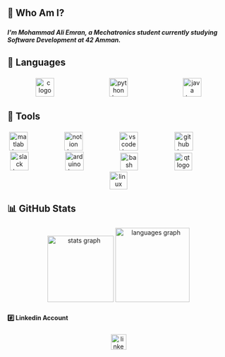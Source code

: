 <h2 align="left">🚀 Who Am I?</h2>

###

<h5 align="left">I'm Mohammad Ali Emran, a Mechatronics student currently studying Software Development at 42 Amman.</h5>

###

<h2 align="left">🤖 Languages</h2>

###

<div align="center">
  <img src="https://cdn.jsdelivr.net/gh/devicons/devicon/icons/c/c-original.svg" height="42" alt="c logo"  />
  <img width="117" />
  <img src="https://cdn.jsdelivr.net/gh/devicons/devicon/icons/python/python-original.svg" height="42" alt="python logo"  />
  <img width="117" />
  <img src="https://cdn.jsdelivr.net/gh/devicons/devicon/icons/java/java-original.svg" height="42" alt="java logo"  />
</div>

###

<h2 align="left">🧰 Tools</h2>

###

<div align="center">
  <img src="https://cdn.jsdelivr.net/gh/devicons/devicon/icons/matlab/matlab-original.svg" height="42" alt="matlab logo" />
<img width="75" />
<img src="https://cdn.jsdelivr.net/gh/devicons/devicon/icons/notion/notion-original.svg" height="42" alt="notion logo" />
<img width="75" />
<img src="https://cdn.jsdelivr.net/gh/devicons/devicon/icons/vscode/vscode-original.svg" height="42" alt="vscode logo" />
<img width="75" />
<img src="https://cdn.jsdelivr.net/gh/devicons/devicon/icons/github/github-original.svg" height="42" alt="github logo" />
<img width="75" />
<img src="https://cdn.jsdelivr.net/gh/devicons/devicon/icons/slack/slack-original.svg" height="42" alt="slack logo" />
<img width="75" />
<img src="https://cdn.jsdelivr.net/gh/devicons/devicon/icons/arduino/arduino-original.svg" height="42" alt="arduino logo" />
<img width="75" />
<img src="https://cdn.jsdelivr.net/gh/devicons/devicon/icons/bash/bash-original.svg" height="40" alt="bash logo"  />
<img width="75" />
<img src="https://cdn.jsdelivr.net/gh/devicons/devicon/icons/qt/qt-original.svg" height="40" alt="qt logo"  />
<img width="75" />
<img src="https://cdn.jsdelivr.net/gh/devicons/devicon/icons/linux/linux-original.svg" height="40" alt="linux logo"  />
</div>

###

<h2 align="left">📊 GitHub Stats</h2>

###

<div align="center">
  <img src="https://github-readme-stats.vercel.app/api?username=maemran&hide_title=false&hide_rank=false&show_icons=true&include_all_commits=true&count_private=true&disable_animations=false&theme=dark&locale=en&hide_border=false" height="150" alt="stats graph"  />
  <img src="https://github-readme-stats.vercel.app/api/top-langs?username=maemran&locale=en&hide_title=false&layout=compact&card_width=320&langs_count=5&theme=dark&hide_border=false" height="168" alt="languages graph"  />
</div>

###

<h4 align="left">#️⃣ Linkedin Account</h4>

###

<div align="center">
  <a href="https://www.linkedin.com/in/mohammad-ali-emran-826310275?utm_source=share&utm_campaign=share_via&utm_content=profile&utm_medium=android_app" target="_blank">
    <img src="https://img.shields.io/static/v1?message=LinkedIn&logo=linkedin&label=&color=0077B5&logoColor=white&labelColor=&style=for-the-badge" height="35" alt="linkedin logo"  />
  </a>
</div>

###
